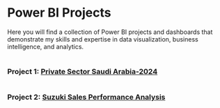 # Power BI Projects
Here you will find a collection of Power BI projects and dashboards that demonstrate my skills and expertise in data visualization, business intelligence, and analytics.

#
### Project 1: [Private Sector Saudi Arabia-2024](https://github.com/Malik-Almalki/Private-Sector-Saudi-Arabia-2024/blob/main/README.md)
#
### Project 2: [Suzuki Sales Performance Analysis](https://github.com/Malik-Almalki/Private-Sector-Saudi-Arabia-2024/blob/main/README.md)
